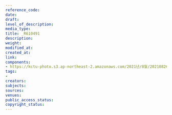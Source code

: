 ```yaml
---
reference_code: 
date: 
draft: 
level_of_description: 
media_type: 
title: _R610491
description: 
weight: 
modified_at: 
created_at: 
link: 
components:
- https://kctu-photo.s3.ap-northeast-2.amazonaws.com/2021년/8월/20210826_하반기+총파업+대장정_강원/_R610491.jpg
tags:
- 
creators: 
subjects: 
sources: 
venues: 
public_access_status: 
copyright_status: 
---
```

